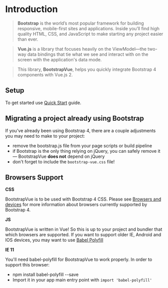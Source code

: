 # Introduction

> **Bootstrap** is the world’s most popular framework for building responsive, mobile-first sites and applications. Inside you’ll find high quality HTML, CSS, and JavaScript to make starting any project easier than ever. 

>**Vue.js** is a library that focuses heavily on the ViewModel—the two-way data bindings that tie what we see and interact with on the screen with the application's data mode. 

>This library, **BootstrapVue**, helps you quickly integrate Bootstrap 4 components with Vue.js 2.

## Setup
To get started use [Quick Start](/docs/setup) guide.
 

## Migrating a project already using Bootstrap
If you've already been using Bootstrap 4, there are a couple adjustments you may need to make to your project:
 
- remove the bootstrap.js file from your page scripts or build pipeline
- if Bootstrap is the only thing relying on jQuery, you can safely remove it — BootstrapVue **does not** depend on jQuery
- don't forget to include the `bootstrap-vue.css` file!

## Browsers Support

**CSS**

BootstrapVue is to be used with Bootstrap 4 CSS.
Please see [Browsers and devices](https://v4-alpha.getbootstrap.com/getting-started/browsers-devices)
for more information about browsers currently supported by Bootstrap 4. 

**JS**

BootstrapVue is written in Vue! So this is up to your project and bundler that which browsers are supported.
If you want to support older IE, Android and IOS devices, you may want to use
[Babel Polyfill](https://babeljs.io/docs/usage/polyfill)

**IE 11**

You'll need babel-polyfill for BootstrapVue to work properly. In order to support this browser: 
- npm install babel-polyfill --save
- Import it in your app main entry point with `import 'babel-polyfill'`
